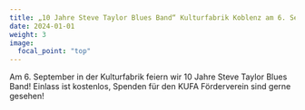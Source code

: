 ```yaml
---
title: „10 Jahre Steve Taylor Blues Band“ Kulturfabrik Koblenz am 6. September
date: 2024-01-01
weight: 3
image:
  focal_point: "top"
---
```


Am 6. September in der Kulturfabrik feiern wir 10 Jahre Steve Taylor Blues Band! Einlass ist kostenlos, Spenden für den KUFA Förderverein sind gerne gesehen!
